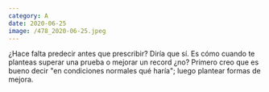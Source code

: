 ```yaml
--- 
category: A 
date: 2020-06-25 
image: /478_2020-06-25.jpeg 
--- 
```


¿Hace falta predecir antes que prescribir? Diría que sí. Es cómo cuando te planteas superar una prueba o mejorar un record ¿no? Primero creo que es bueno decir "en condiciones normales qué haría"; luego plantear formas de mejora.